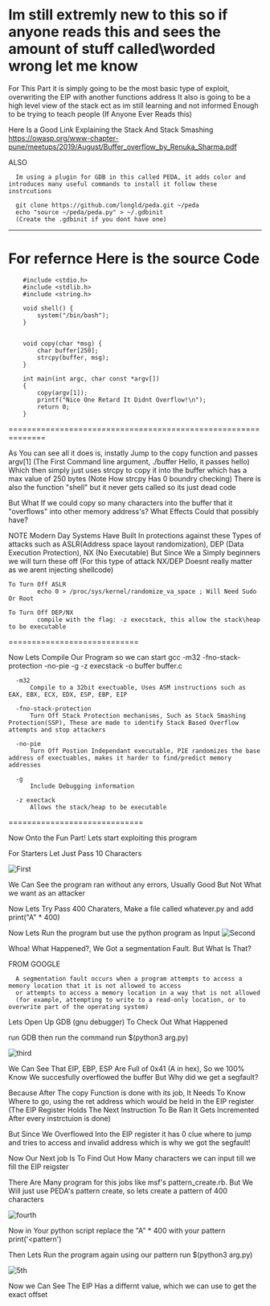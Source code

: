 Im still extremly new to this so if anyone reads this and sees the amount of stuff called\worded wrong let me know
==================================================================================================================

For This Part it is simply going to be the most basic type of exploit, overwriting the EIP with another functions address
It also is going to be a high level view of the stack ect as im still learning and not informed Enough to be trying to teach people (If Anyone Ever Reads this)

Here Is a Good Link Explaining the Stack And Stack Smashing
      https://owasp.org/www-chapter-pune/meetups/2019/August/Buffer_overflow_by_Renuka_Sharma.pdf

ALSO

      Im using a plugin for GDB in this called PEDA, it adds color and introduces many useful commands to install it follow these instrcutions

      git clone https://github.com/longld/peda.git ~/peda
      echo "source ~/peda/peda.py" > ~/.gdbinit
      (Create the .gdbinit if you dont have one)

----

For refernce Here is the source Code
============================================================
        #include <stdio.h>
        #include <stdlib.h>
        #include <string.h>
        
        void shell() {
        	system("/bin/bash");
        }
        
        
        void copy(char *msg) {
        	char buffer[250];
        	strcpy(buffer, msg);
        }
        
        int main(int argc, char const *argv[])
        {
        	copy(argv[1]);
        	printf("Nice One Retard It Didnt Overflow!\n");
        	return 0;
        }
==============================================================

As You can see all it does is, instatly Jump to the copy function and passes argv[1] (The First Command line argument, ./buffer Hello, it passes hello)
Which then simply just uses strcpy to copy it into the buffer which has a max value of 250 bytes (Note How strcpy Has 0 boundry checking)
There is also the function "shell" but it never gets called so its just dead code

But What If we could copy so many characters into the buffer that it "overflows" into other memory address's? What Effects Could that possibly have?

NOTE
    Modern Day Systems Have Built In protections against these Types of attacks such as ASLR(Address space layout randomization), DEP (Data Execution Protection), NX (No Executable)
    But Since We a Simply beginners we will turn these off (For this type of attack NX/DEP Doesnt really matter as we arent injecting shellcode)

    To Turn Off ASLR 
            echo 0 > /proc/sys/kernel/randomize_va_space ; Will Need Sudo Or Root

    To Turn Off DEP/NX
            compile with the flag: -z execstack, this allow the stack\heap to be executable

============================

Now Lets Compile Our Program so we can start
      gcc -m32 -fno-stack-protection -no-pie -g -z execstack -o buffer buffer.c

      -m32
          Compile to a 32bit exectuable, Uses ASM instructions such as EAX, EBX, ECX, EDX, ESP, EBP, EIP

      -fno-stack-protection
          Turn Off Stack Protection mechanisms, Such as Stack Smashing Protection(SSP), These are made to identify Stack Based Overflow attempts and stop attackers

      -no-pie 
          Turn Off Postion Independant executable, PIE randomizes the base address of exectuables, makes it harder to find/predict memory addresses

      -g
          Include Debugging information

      -z exectack
          Allows the stack/heap to be executable
=============================

Now Onto the Fun Part! Lets start exploiting this program


For Starters Let Just Pass 10 Characters

![First](https://github.com/zevuxo1/Buffer-Overflow-Tutorial/assets/155918223/ea0257bd-8653-4900-a6d4-10714dad3a2e)

We Can See the program ran without any errors, Usually Good But Not What we want as an attacker

Now Lets Try Pass 400 Charaters, Make a file called whatever.py and add
      print("A" * 400)

Now Lets Run the program but use the python program as Input
![Second](https://github.com/zevuxo1/Buffer-Overflow-Tutorial/assets/155918223/b9f6e51e-6b81-4824-a580-2739914b0651)

Whoa! What Happened?, We Got a segmentation Fault. But What Is That?

FROM GOOGLE

      A segmentation fault occurs when a program attempts to access a memory location that it is not allowed to access 
      or attempts to access a memory location in a way that is not allowed 
      (for example, attempting to write to a read-only location, or to overwrite part of the operating system)

Lets Open Up GDB (gnu debugger) To Check Out What Happened

run GDB then run the command
      run $(python3 arg.py)

![third](https://github.com/zevuxo1/Buffer-Overflow-Tutorial/assets/155918223/0791be64-1ac9-44a1-9e3f-1c14db57fd3f)

We Can See That EIP, EBP, ESP Are Full of 0x41 (A in hex), So we 100% Know We succesfully overflowed the buffer But Why did we get a segfault?

Because After The copy Function is done with its job, It Needs To Know Where to go, using the ret address which would be held in the EIP register (The EIP Register Holds The Next Instruction To Be Ran It Gets Incremented After every instrctuion is done)

But Since We Overflowed Into the EIP register it has 0 clue where to jump and tries to access and invalid address which is why we got the segfault!

Now Our Next job Is To Find Out How Many characters we can input till we fill the EIP reigster

There Are Many program for this jobs like msf's pattern_create.rb. But We Will just use PEDA's pattern create, so lets create a pattern of 400 characters

![fourth](https://github.com/zevuxo1/Buffer-Overflow-Tutorial/assets/155918223/a1dc6507-6cd9-4cff-8f5d-fbf77cc55574)

Now in Your python script replace the "A" * 400 with your pattern
      print('<pattern')

Then Lets Run the program again using our pattern
      run $(python3 arg.py)

![5th](https://github.com/zevuxo1/Buffer-Overflow-Tutorial/assets/155918223/20615a0c-5b35-43fc-8cf1-e4cc6a295edc)


Now we Can See The EIP Has a differnt value, which we can use to get the exact offset

      

            






        
  
      


  
